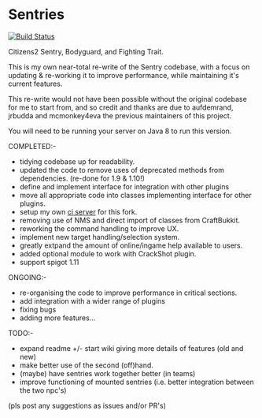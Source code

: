 # Sentries
[![Build Status](http://jabelpeeps.org/jenkins/buildStatus/icon?job=Sentries)](http://jabelpeeps.org/jenkins/job/Sentries)

Citizens2 Sentry, Bodyguard, and Fighting Trait.

This is my own near-total re-write of the Sentry codebase, with a focus on updating & re-working it to improve performance, while maintaining it's current features.

This re-write would not have been possible without the original codebase for me to start from, and so credit and thanks are due to aufdemrand, jrbudda and mcmonkey4eva the previous maintainers of this project.

You will need to be running your server on Java 8 to run this version. 

COMPLETED:-
* tidying codebase up for readability.
* updated the code to remove uses of deprecated methods from dependencies. (re-done for 1.9 & 1.10!)
* define and implement interface for integration with other plugins
* move all appropriate code into classes implementing interface for other plugins.
* setup my own [ci server](https://jabelpeeps.org/jenkins/job/Sentries/) for this fork. 
* removing use of NMS and direct import of classes from CraftBukkit.
* reworking the command handling to improve UX.
* implement new target handling/selection system.
* greatly extpand the amount of online/ingame help available to users.
* added optional module to work with CrackShot plugin.
* support spigot 1.11

ONGOING:-
* re-organising the code to improve performance in critical sections.
* add integration with a wider range of plugins 
* fixing bugs
* adding more features... 

TODO:-
* expand readme +/- start wiki giving more details of features (old and new)
* make better use of the second (off)hand.
* (maybe) have sentries work together better (in teams)
* improve functioning of mounted sentries (i.e. better integration between the two npc's)

(pls post any suggestions as issues and/or PR's)
